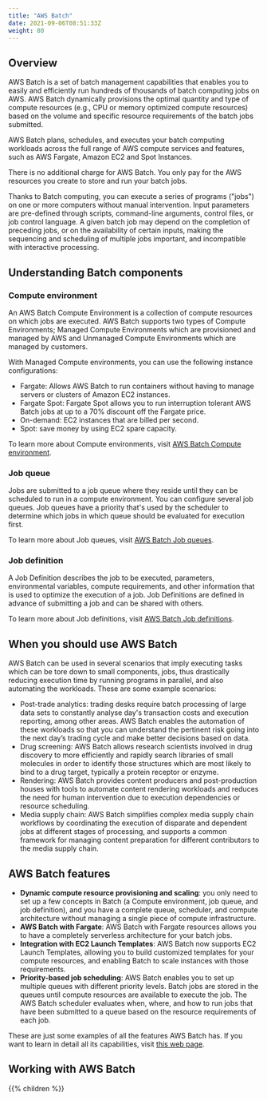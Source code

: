 ```yaml
---
title: "AWS Batch"
date: 2021-09-06T08:51:33Z
weight: 80
---
```


## Overview

AWS Batch is a set of batch management capabilities that enables you to easily and efficiently run hundreds of thousands of batch computing jobs on AWS. AWS Batch dynamically provisions the optimal quantity and type of compute resources (e.g., CPU or memory optimized compute resources) based on the volume and specific resource requirements of the batch jobs submitted.

AWS Batch plans, schedules, and executes your batch computing workloads across the full range of AWS compute services and features, such as AWS Fargate, Amazon EC2 and Spot Instances.

There is no additional charge for AWS Batch. You only pay for the AWS resources you create to store and run your batch jobs.

Thanks to Batch computing, you can execute a series of programs ("jobs") on one or more computers without manual intervention. Input parameters are pre-defined through scripts, command-line arguments, control files, or job control language. A given batch job may depend on the completion of preceding jobs, or on the availability of certain inputs, making the sequencing and scheduling of multiple jobs important, and incompatible with interactive processing.

## Understanding Batch components

### Compute environment

An AWS Batch Compute Environment is a collection of compute resources on which jobs are executed. AWS Batch supports two types of Compute Environments; Managed Compute Environments which are provisioned and managed by AWS and Unmanaged Compute Environments which are managed by customers.

With Managed Compute environments, you can use the following instance configurations:

- Fargate: Allows AWS Batch to run containers without having to manage servers or clusters of Amazon EC2 instances.
- Fargate Spot: Fargate Spot allows you to run interruption tolerant AWS Batch jobs at up to a 70% discount off the Fargate price.
- On-demand: EC2 instances that are billed per second.
- Spot: save money by using EC2 spare capacity.

To learn more about Compute environments, visit [AWS Batch Compute environment](https://docs.aws.amazon.com/batch/latest/userguide/compute_environments.html).

### Job queue

Jobs are submitted to a job queue where they reside until they can be scheduled to run in a compute environment. You can configure several job queues. Job queues have a priority that's used by the scheduler to determine which jobs in which queue should be evaluated for execution first.

To learn more about Job queues, visit [AWS Batch Job queues](https://docs.aws.amazon.com/batch/latest/userguide/job_queues.html).

### Job definition

A Job Definition describes the job to be executed, parameters, environmental variables, compute requirements, and other information that is used to optimize the execution of a job. Job Definitions are defined in advance of submitting a job and can be shared with others.

To learn more about Job definitions, visit [AWS Batch Job definitions](https://docs.aws.amazon.com/batch/latest/userguide/job_definitions.html).

## When you should use AWS Batch

AWS Batch can be used in several scenarios that imply executing tasks which can be tore down to small components, jobs, thus drastically reducing execution time by running programs in parallel, and also automating the workloads. These are some example scenarios:

- Post-trade analytics: trading desks require batch processing of large data sets to constantly analyse day's transaction costs and execution reporting, among other areas. AWS Batch enables the automation of these workloads so that you can understand the pertinent risk going into the next day’s trading cycle and make better decisions based on data.
- Drug screening: AWS Batch allows research scientists involved in drug discovery to more efficiently and rapidly search libraries of small molecules in order to identify those structures which are most likely to bind to a drug target, typically a protein receptor or enzyme.
- Rendering: AWS Batch provides content producers and post-production houses with tools to automate content rendering workloads and reduces the need for human intervention due to execution dependencies or resource scheduling.
- Media supply chain: AWS Batch simplifies complex media supply chain workflows by coordinating the execution of disparate and dependent jobs at different stages of processing, and supports a common framework for managing content preparation for different contributors to the media supply chain.

## AWS Batch features
- **Dynamic compute resource provisioning and scaling**: you only need to set up a few concepts in Batch (a Compute environment, job queue, and job definition), and you have a complete queue, scheduler, and compute architecture without managing a single piece of compute infrastructure.
- **AWS Batch with Fargate**: AWS Batch with Fargate resources allows you to have a completely serverless architecture for your batch jobs.
- **Integration with EC2 Launch Templates**: AWS Batch now supports EC2 Launch Templates, allowing you to build customized templates for your compute resources, and enabling Batch to scale instances with those requirements.
- **Priority-based job scheduling**: AWS Batch enables you to set up multiple queues with different priority levels. Batch jobs are stored in the queues until compute resources are available to execute the job. The AWS Batch scheduler evaluates when, where, and how to run jobs that have been submitted to a queue based on the resource requirements of each job.

These are just some examples of all the features AWS Batch has. If you want to learn in detail all its capabilities, visit [this web page](https://aws.amazon.com/batch/features/?nc=sn&loc=2).

## Working with AWS Batch

{{% children  %}}
